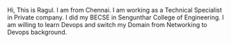 Hi,  This is Ragul. I am from Chennai. I am working as a Technical Specialist in Private company.
I did my BECSE in Sengunthar College of Engineering. 
I am willing to learn Devops and switch my Domain from Networking to Devops background.
